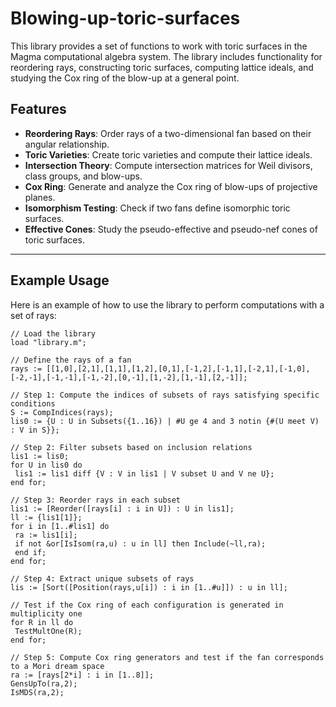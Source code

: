 # Blowing-up-toric-surfaces

This library provides a set of functions to work with toric surfaces in the Magma computational algebra system. The library includes functionality for reordering rays, constructing toric surfaces, computing lattice ideals, and studying the Cox ring of the blow-up at a general point.

## Features

- **Reordering Rays**: Order rays of a two-dimensional fan based on their angular relationship.
- **Toric Varieties**: Create toric varieties and compute their lattice ideals.
- **Intersection Theory**: Compute intersection matrices for Weil divisors, class groups, and blow-ups.
- **Cox Ring**: Generate and analyze the Cox ring of blow-ups of projective planes.
- **Isomorphism Testing**: Check if two fans define isomorphic toric surfaces.
- **Effective Cones**: Study the pseudo-effective and pseudo-nef cones of toric surfaces.

---

## Example Usage

Here is an example of how to use the library to perform computations with a set of rays:

```magma
// Load the library
load "library.m";

// Define the rays of a fan
rays := [[1,0],[2,1],[1,1],[1,2],[0,1],[-1,2],[-1,1],[-2,1],[-1,0],[-2,-1],[-1,-1],[-1,-2],[0,-1],[1,-2],[1,-1],[2,-1]];

// Step 1: Compute the indices of subsets of rays satisfying specific conditions
S := CompIndices(rays);
lis0 := {U : U in Subsets({1..16}) | #U ge 4 and 3 notin {#(U meet V) : V in S}};

// Step 2: Filter subsets based on inclusion relations
lis1 := lis0;
for U in lis0 do
 lis1 := lis1 diff {V : V in lis1 | V subset U and V ne U};
end for;

// Step 3: Reorder rays in each subset
lis1 := [Reorder([rays[i] : i in U]) : U in lis1];
ll := {lis1[1]};
for i in [1..#lis1] do
 ra := lis1[i];
 if not &or[IsIsom(ra,u) : u in ll] then Include(~ll,ra); 
 end if;
end for;

// Step 4: Extract unique subsets of rays
lis := [Sort([Position(rays,u[i]) : i in [1..#u]]) : u in ll];

// Test if the Cox ring of each configuration is generated in multiplicity one
for R in ll do
 TestMultOne(R);
end for;

// Step 5: Compute Cox ring generators and test if the fan corresponds to a Mori dream space
ra := [rays[2*i] : i in [1..8]];
GensUpTo(ra,2);
IsMDS(ra,2);
